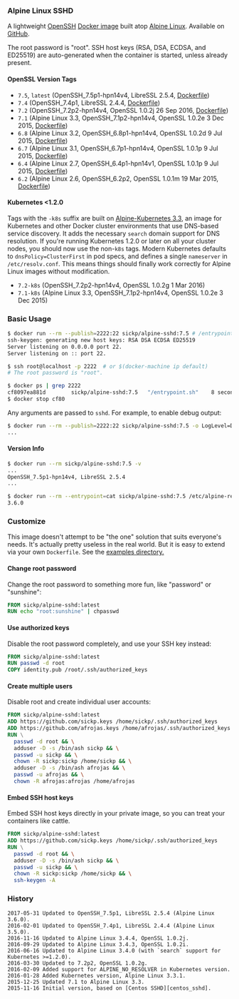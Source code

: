 ### Alpine Linux SSHD

A lightweight [OpenSSH][openssh] [Docker image][dockerhub_project] built atop [Alpine Linux][alpine_linux]. Available on [GitHub][github_project].

The root password is "root". SSH host keys (RSA, DSA, ECDSA, and ED25519) are auto-generated when the container is started, unless already present.

#### OpenSSL Version Tags

- `7.5`, `latest` (OpenSSH_7.5p1-hpn14v4, LibreSSL 2.5.4, [Dockerfile](https://github.com/sickp/docker-alpine-sshd/tree/master/versions/7.5/Dockerfile))
- `7.4` (OpenSSH_7.4p1, LibreSSL 2.4.4, [Dockerfile](https://github.com/sickp/docker-alpine-sshd/tree/master/versions/7.4/Dockerfile))
- `7.2` (OpenSSH_7.2p2-hpn14v4, OpenSSL 1.0.2j  26 Sep 2016, [Dockerfile](https://github.com/sickp/docker-alpine-sshd/tree/master/versions/7.2/Dockerfile))
- `7.1` (Alpine Linux 3.3, OpenSSH_7.1p2-hpn14v4, OpenSSL 1.0.2e 3 Dec 2015, [Dockerfile](https://github.com/sickp/docker-alpine-sshd/tree/master/versions/7.1/Dockerfile))
- `6.8` (Alpine Linux 3.2, OpenSSH_6.8p1-hpn14v4, OpenSSL 1.0.2d 9 Jul 2015, [Dockerfile](https://github.com/sickp/docker-alpine-sshd/tree/master/versions/6.8/Dockerfile))
- `6.7` (Alpine Linux 3.1, OpenSSH_6.7p1-hpn14v4, OpenSSL 1.0.1p 9 Jul 2015, [Dockerfile](https://github.com/sickp/docker-alpine-sshd/tree/master/versions/6.7/Dockerfile))
- `6.4` (Alpine Linux 2.7, OpenSSH_6.4p1-hpn14v1, OpenSSL 1.0.1p 9 Jul 2015, [Dockerfile](https://github.com/sickp/docker-alpine-sshd/tree/master/versions/6.4/Dockerfile))
- `6.2` (Alpine Linux 2.6, OpenSSH_6.2p2, OpenSSL 1.0.1m 19 Mar 2015, [Dockerfile](https://github.com/sickp/docker-alpine-sshd/tree/master/versions/6.2/Dockerfile))

#### Kubernetes <1.2.0

Tags with the `-k8s` suffix are built on [Alpine-Kubernetes 3.3][alpine_kubernetes], an image for Kubernetes and other Docker cluster environments that use DNS-based service discovery. It adds the necessary `search` domain support for DNS resolution. If you're running Kubernetes 1.2.0 or later on all your cluster nodes, you should now use the non-`k8s` tags. Modern Kubernetes defaults to `dnsPolicy=ClusterFirst` in pod specs, and defines a single `nameserver` in `/etc/resolv.conf`. This means things should finally work correctly for Alpine Linux images without modification.

- `7.2-k8s` (OpenSSH_7.2p2-hpn14v4, OpenSSL 1.0.2g  1 Mar 2016)
- `7.1-k8s` (Alpine Linux 3.3, OpenSSH_7.1p2-hpn14v4, OpenSSL 1.0.2e 3 Dec 2015)

### Basic Usage

```bash
$ docker run --rm --publish=2222:22 sickp/alpine-sshd:7.5 # /entrypoint.sh
ssh-keygen: generating new host keys: RSA DSA ECDSA ED25519
Server listening on 0.0.0.0 port 22.
Server listening on :: port 22.

$ ssh root@localhost -p 2222  # or $(docker-machine ip default)
# The root password is "root".

$ docker ps | grep 2222
cf8097ea881d        sickp/alpine-sshd:7.5   "/entrypoint.sh"    8 seconds ago       Up 4 seconds        0.0.0.0:2222->22/tcp   stoic_ptolemy
$ docker stop cf80
```

Any arguments are passed to `sshd`. For example, to enable debug output:

```bash
$ docker run --rm --publish=2222:22 sickp/alpine-sshd:7.5 -o LogLevel=DEBUG
...
```

#### Version Info

```bash
$ docker run --rm sickp/alpine-sshd:7.5 -v
...
OpenSSH_7.5p1-hpn14v4, LibreSSL 2.5.4
...

$ docker run --rm --entrypoint=cat sickp/alpine-sshd:7.5 /etc/alpine-release
3.6.0
```

### Customize

This image doesn't attempt to be "the one" solution that suits everyone's needs. It's actually pretty useless in the real world. But it is easy to extend via your own `Dockerfile`. See the [examples directory.][examples]

#### Change root password

Change the root password to something more fun, like "password" or "sunshine":

```dockerfile
FROM sickp/alpine-sshd:latest
RUN echo "root:sunshine" | chpasswd
```

#### Use authorized keys

Disable the root password completely, and use your SSH key instead:

```dockerfile
FROM sickp/alpine-sshd:latest
RUN passwd -d root
COPY identity.pub /root/.ssh/authorized_keys
```

#### Create multiple users

Disable root and create individual user accounts:

```dockerfile
FROM sickp/alpine-sshd:latest
ADD https://github.com/sickp.keys /home/sickp/.ssh/authorized_keys
ADD https://github.com/afrojas.keys /home/afrojas/.ssh/authorized_keys
RUN \
  passwd -d root && \
  adduser -D -s /bin/ash sickp && \
  passwd -u sickp && \
  chown -R sickp:sickp /home/sickp && \
  adduser -D -s /bin/ash afrojas && \
  passwd -u afrojas && \
  chown -R afrojas:afrojas /home/afrojas
```

#### Embed SSH host keys

Embed SSH host keys directly in your private image, so you can treat your containers like cattle.

```dockerfile
FROM sickp/alpine-sshd:latest
ADD https://github.com/sickp.keys /home/sickp/.ssh/authorized_keys
RUN \
  passwd -d root && \
  adduser -D -s /bin/ash sickp && \
  passwd -u sickp && \
  chown -R sickp:sickp /home/sickp && \
  ssh-keygen -A
```

### History

    2017-05-31 Updated to OpenSSH_7.5p1, LibreSSL 2.5.4 (Alpine Linux 3.6.0).
    2016-02-01 Updated to OpenSSH_7.4p1, LibreSSL 2.4.4 (Alpine Linux 3.5.0).
    2016-11-16 Updated to Alpine Linux 3.4.4, OpenSSL 1.0.2j.
    2016-09-29 Updated to Alpine Linux 3.4.3, OpenSSL 1.0.2i.
    2016-06-16 Updated to Alpine Linux 3.4.0 (with `search` support for Kubernetes >=1.2.0).
    2016-03-30 Updated to 7.2p2, OpenSSL 1.0.2g.
    2016-02-09 Added support for ALPINE_NO_RESOLVER in Kubernetes version.
    2016-01-28 Added Kubernetes version, Alpine Linux 3.3.1.
    2015-12-25 Updated 7.1 to Alpine Linux 3.3.
    2015-11-16 Initial version, based on [Centos SSHD][centos_sshd].

[alpine_kubernetes]:  https://hub.docker.com/r/janeczku/alpine-kubernetes/
[alpine_linux]:       https://hub.docker.com/_/alpine/
[dockerhub_project]:  https://hub.docker.com/r/sickp/alpine-sshd/
[examples]:           https://github.com/sickp/docker-alpine-sshd/tree/master/examples/
[github_project]:     https://github.com/sickp/docker-alpine-sshd/
[openssh]:            http://www.openssh.com
